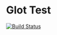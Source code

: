 # Glot Test

[![Build Status](https://travis-ci.org/auroq/glotter.svg?branch=master)](https://travis-ci.org/auroq/glotter)
